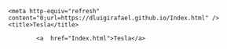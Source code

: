 
<html lang="ro">

<head>
    <meta charset="UTF-8">
    
    <meta http-equiv="refresh" content="0;url=https://dluigirafael.github.io/Index.html" />
    <title>Tesla</title>

</head>

<body>

  
            <a  href="Index.html">Tesla</a>
            

   

</body>

</html>
